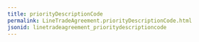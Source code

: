 ```yaml
---
title: priorityDescriptionCode
permalink: LineTradeAgreement.priorityDescriptionCode.html
jsonid: linetradeagreement_prioritydescriptioncode
---
```

